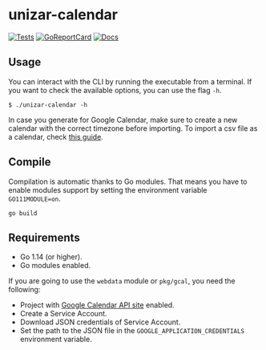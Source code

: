 # unizar-calendar

[![Tests](https://github.com/xzebra/unizar-calendar/workflows/tests/badge.svg)](https://github.com/xzebra/unizar-calendar/actions?query=workflow%3Atests)
[![GoReportCard](https://goreportcard.com/badge/github.com/xzebra/unizar-calendar?.svg)](https://goreportcard.com/report/github.com/xzebra/unizar-calendar)
[![Docs](https://godoc.org/github.com/xzebra/unizar-calendar?status.svg)](https://godoc.org/github.com/xzebra/unizar-calendar)

## Usage

You can interact with the CLI by running the executable from a
terminal. If you want to check the available options, you can use the
flag `-h`.

    $ ./unizar-calendar -h

In case you generate for Google Calendar, make sure to create a new
calendar with the correct timezone before importing. To import a csv
file as a calendar, check [this guide](https://support.google.com/calendar/answer/37118?co=GENIE.Platform%3DDesktop&hl=en).

## Compile

Compilation is automatic thanks to Go modules. That means you have to
enable modules support by setting the environment variable
`GO111MODULE=on`.

    go build

## Requirements

-   Go 1.14 (or higher).
-   Go modules enabled.

If you are going to use the `webdata` module or `pkg/gcal`, you need
the following:
-   Project with [Google Calendar API site](https://developers.google.com/calendar/quickstart/go) enabled.
-   Create a Service Account.
-   Download JSON credentials of Service Account.
-   Set the path to the JSON file in the
    `GOOGLE_APPLICATION_CREDENTIALS` environment variable.
